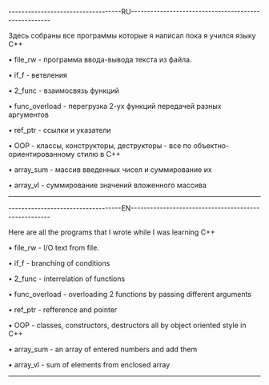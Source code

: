 -----------------------------------RU-----------------------------------------------------

Здесь собраны все программы которые я написал пока я учился языку C++

• file_rw - программа ввода-вывода текста из файла.

• if_f - ветвления

• 2_func - взаимосвязь функций

• func_overload - перегрузка 2-ух функций передачей разных аргументов

• ref_ptr - ссылки и указатели

• OOP - классы, конструкторы, деструкторы - все по объектно-ориентированному стилю в C++

• array_sum - массив введенных чисел и суммирование их

• array_vl - суммирование значений вложенного массива

------------------------------------------------------------------------------------------
-----------------------------------EN-----------------------------------------------------

Here are all the programs that I wrote while I was learning C++

• file_rw - I/O text from file.

• if_f - branching of conditions 

• 2_func - interrelation of functions

• func_overload - overloading 2 functions by passing different arguments

• ref_ptr - refference and pointer

• OOP - classes, constructors, destructors all by object oriented style in C++

• array_sum - an array of entered numbers and add them

• array_vl - sum of elements from enclosed array

------------------------------------------------------------------------------------------

